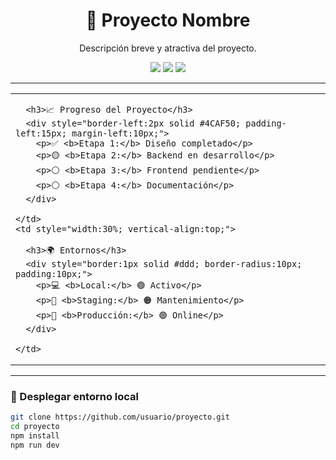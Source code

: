 <h1 align="center">🚀 Proyecto Nombre</h1>
<p align="center">Descripción breve y atractiva del proyecto.</p>

<p align="center">
  <img src="https://img.shields.io/badge/Estado-En%20progreso-yellow">
  <img src="https://img.shields.io/badge/Versión-0.1-blue">
  <img src="https://img.shields.io/badge/Licencia-MIT-green">
</p>

<hr>

<table>
  <tr>
    <td style="width:70%; vertical-align:top;">

      <h3>📈 Progreso del Proyecto</h3>
      <div style="border-left:2px solid #4CAF50; padding-left:15px; margin-left:10px;">
        <p>✅ <b>Etapa 1:</b> Diseño completado</p>
        <p>🟡 <b>Etapa 2:</b> Backend en desarrollo</p>
        <p>⚪ <b>Etapa 3:</b> Frontend pendiente</p>
        <p>⚪ <b>Etapa 4:</b> Documentación</p>
      </div>

    </td>
    <td style="width:30%; vertical-align:top;">

      <h3>🌍 Entornos</h3>
      <div style="border:1px solid #ddd; border-radius:10px; padding:10px;">
        <p>💻 <b>Local:</b> 🟢 Activo</p>
        <p>🔧 <b>Staging:</b> 🟠 Mantenimiento</p>
        <p>🚀 <b>Producción:</b> 🟢 Online</p>
      </div>

    </td>
  </tr>
</table>

<hr>

<h3>🧰 Desplegar entorno local</h3>

```bash
git clone https://github.com/usuario/proyecto.git
cd proyecto
npm install
npm run dev
